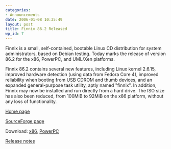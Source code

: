 ```yaml
---
categories:
- Announcements
date: 2006-01-08 10:35:49
layout: post
title: Finnix 86.2 Released
wp_id: 7
---
```

Finnix is a small, self-contained, bootable Linux CD distribution for system administrators, based on Debian testing. Today marks the release of version 86.2 for the x86, PowerPC, and UML/Xen platforms.

Finnix 86.2 contains several new features, including Linux kernel 2.6.15, improved hardware detection (using data from Fedora Core 4), improved reliability when booting from USB CDROM and thumb devices, and an expanded general-purpose task utility, aptly named "finnix". In addition, Finnix may now be installed and run directly from a hard drive. The ISO size has also been reduced, from 100MiB to 92MiB on the x86 platform, without any loss of functionality.

[Home page](https://www.finnix.org/)
  
[SourceForge page](http://www.sourceforge.net/projects/finnix/)
  
Download: [x86](http://prdownloads.sourceforge.net/finnix/finnix-86.2.iso?download), [PowerPC](http://prdownloads.sourceforge.net/finnix/finnix-ppc-86.2.iso?download)
  
[Release notes](https://www.finnix.org/Finnix_86.2_Release_Notes)
